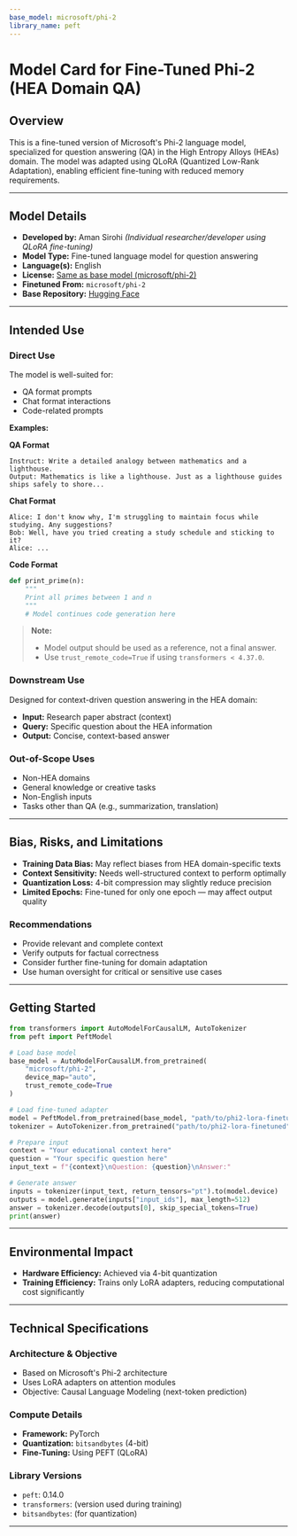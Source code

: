 ```yaml
---
base_model: microsoft/phi-2
library_name: peft
---
```


# Model Card for Fine-Tuned Phi-2 (HEA Domain QA)

## Overview
This is a fine-tuned version of Microsoft's Phi-2 language model, specialized for question answering (QA) in the High Entropy Alloys (HEAs) domain. The model was adapted using QLoRA (Quantized Low-Rank Adaptation), enabling efficient fine-tuning with reduced memory requirements.

---

## Model Details

- **Developed by:** Aman Sirohi *(Individual researcher/developer using QLoRA fine-tuning)*  
- **Model Type:** Fine-tuned language model for question answering  
- **Language(s):** English  
- **License:** [Same as base model (microsoft/phi-2)](https://huggingface.co/microsoft/phi-2/resolve/main/LICENSE)  
- **Finetuned From:** `microsoft/phi-2`  
- **Base Repository:** [Hugging Face](https://huggingface.co/microsoft/phi-2)

---

## Intended Use

### Direct Use
The model is well-suited for:
- QA format prompts
- Chat format interactions
- Code-related prompts

**Examples:**

**QA Format**
```
Instruct: Write a detailed analogy between mathematics and a lighthouse.
Output: Mathematics is like a lighthouse. Just as a lighthouse guides ships safely to shore...
```

**Chat Format**
```
Alice: I don't know why, I'm struggling to maintain focus while studying. Any suggestions?
Bob: Well, have you tried creating a study schedule and sticking to it?
Alice: ...
```

**Code Format**
```python
def print_prime(n):
    """
    Print all primes between 1 and n
    """
    # Model continues code generation here
```

> **Note:**
> - Model output should be used as a reference, not a final answer.
> - Use `trust_remote_code=True` if using `transformers < 4.37.0`.

### Downstream Use
Designed for context-driven question answering in the HEA domain:
- **Input:** Research paper abstract (context)
- **Query:** Specific question about the HEA information
- **Output:** Concise, context-based answer

### Out-of-Scope Uses
- Non-HEA domains
- General knowledge or creative tasks
- Non-English inputs
- Tasks other than QA (e.g., summarization, translation)

---

## Bias, Risks, and Limitations

- **Training Data Bias:** May reflect biases from HEA domain-specific texts
- **Context Sensitivity:** Needs well-structured context to perform optimally
- **Quantization Loss:** 4-bit compression may slightly reduce precision
- **Limited Epochs:** Fine-tuned for only one epoch — may affect output quality

### Recommendations
- Provide relevant and complete context
- Verify outputs for factual correctness
- Consider further fine-tuning for domain adaptation
- Use human oversight for critical or sensitive use cases

---

## Getting Started

```python
from transformers import AutoModelForCausalLM, AutoTokenizer
from peft import PeftModel

# Load base model
base_model = AutoModelForCausalLM.from_pretrained(
    "microsoft/phi-2",
    device_map="auto",
    trust_remote_code=True
)

# Load fine-tuned adapter
model = PeftModel.from_pretrained(base_model, "path/to/phi2-lora-finetuned")
tokenizer = AutoTokenizer.from_pretrained("path/to/phi2-lora-finetuned")

# Prepare input
context = "Your educational context here"
question = "Your specific question here"
input_text = f"{context}\nQuestion: {question}\nAnswer:"

# Generate answer
inputs = tokenizer(input_text, return_tensors="pt").to(model.device)
outputs = model.generate(inputs["input_ids"], max_length=512)
answer = tokenizer.decode(outputs[0], skip_special_tokens=True)
print(answer)
```

---

## Environmental Impact

- **Hardware Efficiency:** Achieved via 4-bit quantization
- **Training Efficiency:** Trains only LoRA adapters, reducing computational cost significantly

---

## Technical Specifications

### Architecture & Objective
- Based on Microsoft's Phi-2 architecture
- Uses LoRA adapters on attention modules
- Objective: Causal Language Modeling (next-token prediction)

### Compute Details
- **Framework:** PyTorch
- **Quantization:** `bitsandbytes` (4-bit)
- **Fine-Tuning:** Using PEFT (QLoRA)

### Library Versions
- `peft`: 0.14.0  
- `transformers`: (version used during training)  
- `bitsandbytes`: (for quantization)

---
